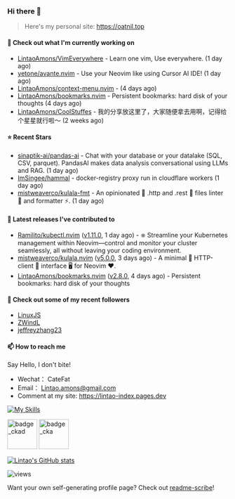 ### Hi there 👋
> Here's my personal site: https://oatnil.top

#### 👷 Check out what I'm currently working on

- [LintaoAmons/VimEverywhere](https://github.com/LintaoAmons/VimEverywhere) - Learn one vim, Use everywhere. (1 day ago)
- [yetone/avante.nvim](https://github.com/yetone/avante.nvim) - Use your Neovim like using Cursor AI IDE! (1 day ago)
- [LintaoAmons/context-menu.nvim](https://github.com/LintaoAmons/context-menu.nvim) -  (4 days ago)
- [LintaoAmons/bookmarks.nvim](https://github.com/LintaoAmons/bookmarks.nvim) - Persistent bookmarks: hard disk of your thoughts (4 days ago)
- [LintaoAmons/CoolStuffes](https://github.com/LintaoAmons/CoolStuffes) - 我的分享放这里了，大家随便拿去用啊，记得给个星星就行啦～ (2 weeks ago)

#### ⭐ Recent Stars

- [sinaptik-ai/pandas-ai](https://github.com/sinaptik-ai/pandas-ai) - Chat with your database or your datalake (SQL, CSV, parquet). PandasAI makes data analysis conversational using LLMs and RAG. (1 day ago)
- [ImSingee/hammal](https://github.com/ImSingee/hammal) - docker-registry proxy run in cloudflare workers (1 day ago)
- [mistweaverco/kulala-fmt](https://github.com/mistweaverco/kulala-fmt) - An opinionated 🦄 .http and .rest 🐼 files linter 💄 and  formatter ⚡. (1 day ago)

#### 🔭 Latest releases I've contributed to

- [Ramilito/kubectl.nvim](https://github.com/Ramilito/kubectl.nvim) ([v1.11.0](https://github.com/Ramilito/kubectl.nvim/releases/tag/v1.11.0), 1 day ago) - ⎈ Streamline your Kubernetes management within Neovim—control and monitor your cluster seamlessly, all without leaving your coding environment.
- [mistweaverco/kulala.nvim](https://github.com/mistweaverco/kulala.nvim) ([v5.0.0](https://github.com/mistweaverco/kulala.nvim/releases/tag/v5.0.0), 3 days ago) - A minimal 🤏 HTTP-client 🐼 interface 🖥️ for Neovim ❤️.
- [LintaoAmons/bookmarks.nvim](https://github.com/LintaoAmons/bookmarks.nvim) ([v2.8.0](https://github.com/LintaoAmons/bookmarks.nvim/releases/tag/v2.8.0), 4 days ago) - Persistent bookmarks: hard disk of your thoughts

#### 👯 Check out some of my recent followers

- [LinuxJS](https://github.com/LinuxJS)
- [ZWindL](https://github.com/ZWindL)
- [jeffreyzhang23](https://github.com/jeffreyzhang23)

#### 📫 How to reach me
Say Hello, I don't bite!

- Wechat： CateFat
- Email： Lintao.amons@gmail.com
- Comment at my site: https://lintao-index.pages.dev

[![My Skills](https://skillicons.dev/icons?i=java,kotlin,spring,vim,kubernetes,docker,aws,bash,python,lua,go,js,ts,react,html,css,jenkins,postgres,mysql,mongodb)](https://skillicons.dev)

<img alt='badge_ckad' src="https://user-images.githubusercontent.com/24785373/206426236-a78f59dc-e6dc-4b92-a0c4-4cd7ab8e3649.png" width="auto" height="68" /> <img alt='badge_cka' src="https://user-images.githubusercontent.com/24785373/206426229-d2f6d627-1f39-4054-ad91-6d65c00054d6.png" width="auto" height="68" />

[![Lintao's GitHub stats](https://github-readme-stats.vercel.app/api?username=LintaoAmons)](https://github.com/LintaoAmons/github-readme-stats) 

<img src="https://komarev.com/ghpvc/?username=LintaoAmons" alt="views" />

Want your own self-generating profile page? Check out [readme-scribe](https://github.com/muesli/readme-scribe)!



